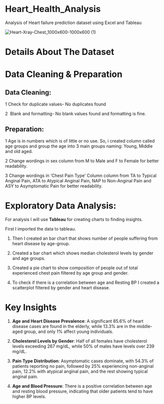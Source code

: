 # Heart_Health_Analysis
Analysis of Heart failure prediction dataset using Excel and Tableau

![Heart-Xray-Chest_1000x600-1000x600 (1)](https://github.com/SparshMishra42/Heart_Health_Analysis/assets/143194226/b76818df-f838-4c02-937a-a44a22d5ec1d)


# Details About The Dataset



# Data Cleaning & Preparation

## Data Cleaning:

1  Check for duplicate values- No duplicates found

2  Blank and formatting- No blank values found and formatting is fine.

## Preparation:

1 Age is in numbers which is of little or no use. So, i created column called age groups and group the age into 3 main groups naming: Young, Middle and old aged.

2 Change wordings in sex column from M to Male and F to Female for better readability.

3 Change wordings in ‘Chest Pain Type’ Column column from TA to Typical Anginal Pain, ATA to Atypical Anginal Pain, NAP to Non-Anginal Pain and ASY to Asymptomatic Pain for better readability.

# Exploratory Data Analysis:

For analysis I will use **Tableau** for creating charts to finding insights.

First I imported the data to tableau.

1. Then I created an bar chart that shows number of people suffering from heart disease by age-group.

2. Created a bar chart which shows median cholesterol levels by gender and age groups.

4. Created a pie chart to show composition of people out of total experienced chest pain filtered by age group and gender.

5. To check if there is a correlation between age and Resting BP I created a scatterplot filtered by gender and heart disease.


# Key Insights

1. **Age and Heart Disease Prevalence**: A significant 85.6% of heart disease cases are found in the elderly, while 13.3% are in the middle-aged group, and only 1% affect young individuals.

2. **Cholesterol Levels by Gender**: Half of all females have cholesterol levels exceeding 267 mg/dL, while 50% of males have levels over 239 mg/dL.

3. **Pain Type Distribution**: Asymptomatic cases dominate, with 54.3% of patients reporting no pain, followed by 25% experiencing non-anginal pain, 12.2% with atypical anginal pain, and the rest showing typical anginal pain.

4. **Age and Blood Pressure**: There is a positive correlation between age and resting blood pressure, indicating that older patients tend to have higher BP levels.

